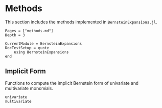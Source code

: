 # Methods

This section includes the methods implemented in `BernsteinExpansions.jl`.

```@contents
Pages = ["methods.md"]
Depth = 3
```

```@meta
CurrentModule = BernsteinExpansions
DocTestSetup = quote
    using BernsteinExpansions
end
```

## Implicit Form

Functions to compute the implicit Bernstein form of univariate and multivariate
monomials.

```@docs
univariate
multivariate
```
